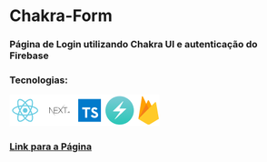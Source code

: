 # Chakra-Form
### Página de Login utilizando Chakra UI e autenticação do Firebase
### Tecnologias:
<div>
    <img src="./public/techs.png" alt="ReactJS - NextJS - TypeScript - Chakra UI - Firebase" title="ReactJS - NextJS - TypeScript - Chakra UI - Firebase" />
</div>

### [Link para a Página](https://chakra-form-eight.vercel.app/ "Chakra Form")
